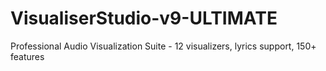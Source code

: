 # VisualiserStudio-v9-ULTIMATE
Professional Audio Visualization Suite - 12 visualizers, lyrics support, 150+ features
